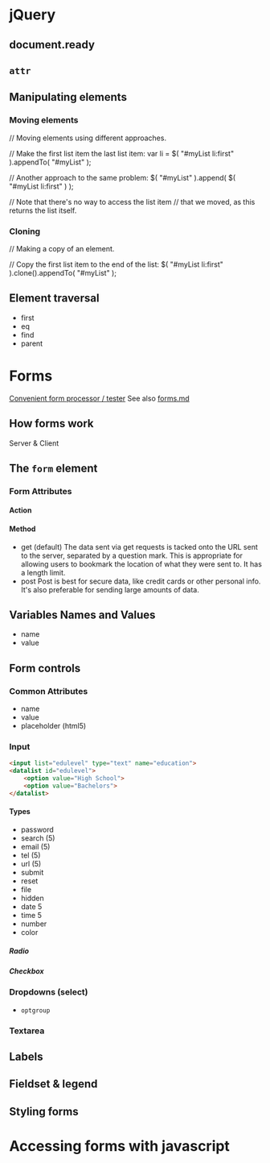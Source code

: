 # jQuery

## document.ready

## `attr`

## Manipulating elements
### Moving elements
// Moving elements using different approaches.
 
// Make the first list item the last list item:
var li = $( "#myList li:first" ).appendTo( "#myList" );
 
// Another approach to the same problem:
$( "#myList" ).append( $( "#myList li:first" ) );
 
// Note that there's no way to access the list item
// that we moved, as this returns the list itself.

### Cloning
// Making a copy of an element.
 
// Copy the first list item to the end of the list:
$( "#myList li:first" ).clone().appendTo( "#myList" );

## Element traversal

* first
* eq
* find
* parent


# Forms
[Convenient form processor / tester](http://www.cs.tut.fi/cgi-bin/run/~jkorpela/echo.cgi?meow=woof)
See also [forms.md](https://github.com/PitchEngine/code-wyoming/blob/master/Week%205/Day-25/forms.md)


## How forms work
Server & Client
## The `form` element
### Form Attributes
#### Action

#### Method

* get (default)
   The data sent via get requests is tacked onto the URL sent to the server, separated by a question mark. This is appropriate for allowing users to bookmark the location of what they were sent to. It has a length limit.
* post
    Post is best for secure data, like credit cards or other personal info. It's also preferable for sending large amounts of data.

## Variables Names and Values
* name
* value

## Form controls
### Common Attributes
* name
* value
* placeholder (html5)

### Input

```html
<input list="edulevel" type="text" name="education">
<datalist id="edulevel">
    <option value="High School">
    <option value="Bachelors">
</datalist>
```

#### Types

* password
* search (5)
* email (5)
* tel (5)
* url (5)
* submit
* reset
* file
* hidden
* date 5
* time 5
* number
* color

##### Radio
##### Checkbox

### Dropdowns (select)

* `optgroup`

### Textarea

## Labels

## Fieldset & legend

## Styling forms


# Accessing forms with javascript